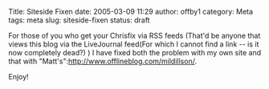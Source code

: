 Title: Siteside Fixen
date: 2005-03-09 11:29
author: offby1
category: Meta
tags: meta
slug: siteside-fixen
status: draft

For those of you who get your Chrisfix via RSS feeds (That\'d be anyone that views this blog via the LiveJournal feed(For which I cannot find a link \-- is it now completely dead?) ) I have fixed both the problem with my own site and that with \"Matt\'s\":http://www.offlineblog.com/mildillson/.

Enjoy!
